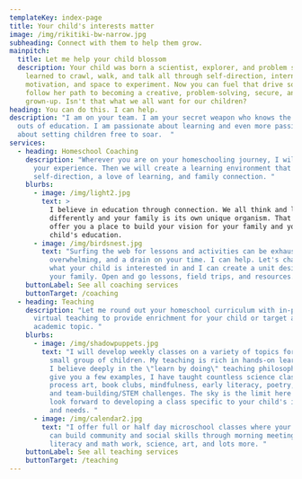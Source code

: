 ```yaml
---
templateKey: index-page
title: Your child's interests matter
image: /img/rikitiki-bw-narrow.jpg
subheading: Connect with them to help them grow.
mainpitch:
  title: Let me help your child blossom
  description: Your child was born a scientist, explorer, and problem solver.  She
    learned to crawl, walk, and talk all through self-direction, internal
    motivation, and space to experiment. Now you can fuel that drive so she can
    follow her path to becoming a creative, problem-solving, secure, and happy
    grown-up. Isn't that what we all want for our children?
heading: You can do this. I can help.
description: "I am on your team. I am your secret weapon who knows the ins and
  outs of education. I am passionate about learning and even more passionate
  about setting children free to soar.  "
services:
  - heading: Homeschool Coaching
    description: "Wherever you are on your homeschooling journey, I will listen to
      your experience. Then we will create a learning environment that fosters
      self-direction, a love of learning, and family connection. "
    blurbs:
      - image: /img/light2.jpg
        text: >
          I believe in education through connection. We all think and learn
          differently and your family is its own unique organism. That's why I
          offer you a place to build your vision for your family and your
          child's education. 
      - image: /img/birdsnest.jpg
        text: "Surfing the web for lessons and activities can be exhausting,
          overwhelming, and a drain on your time. I can help. Let's chat about
          what your child is interested in and I can create a unit designed for
          your family. Open and go lessons, field trips, and resources. Done. "
    buttonLabel: See all coaching services
    buttonTarget: /coaching
  - heading: Teaching
    description: "Let me round out your homeschool curriculum with in-person or
      virtual teaching to provide enrichment for your child or target a specific
      academic topic. "
    blurbs:
      - image: /img/shadowpuppets.jpg
        text: "I will develop weekly classes on a variety of topics for your child or a
          small group of children. My teaching is rich in hands-on learning, and
          I believe deeply in the \"learn by doing\" teaching philosophy. To
          give you a few examples, I have taught countless science classes,
          process art, book clubs, mindfulness, early literacy, poetry, math,
          and team-building/STEM challenges. The sky is the limit here and I
          look forward to developing a class specific to your child's interests
          and needs. "
      - image: /img/calendar2.jpg
        text: "I offer full or half day microschool classes where your homeschool group
          can build community and social skills through morning meeting,
          literacy and math work, science, art, and lots more. "
    buttonLabel: See all teaching services
    buttonTarget: /teaching
---
```

